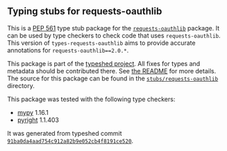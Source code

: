 ## Typing stubs for requests-oauthlib

This is a [PEP 561](https://peps.python.org/pep-0561/) type stub package for
the [`requests-oauthlib`](https://github.com/requests/requests-oauthlib) package. It can be used by type checkers
to check code that uses `requests-oauthlib`. This version of
`types-requests-oauthlib` aims to provide accurate annotations for
`requests-oauthlib==2.0.*`.

This package is part of the [typeshed project](https://github.com/python/typeshed).
All fixes for types and metadata should be contributed there.
See [the README](https://github.com/python/typeshed/blob/main/README.md)
for more details. The source for this package can be found in the
[`stubs/requests-oauthlib`](https://github.com/python/typeshed/tree/main/stubs/requests-oauthlib)
directory.

This package was tested with the following type checkers:
* [mypy](https://github.com/python/mypy/) 1.16.1
* [pyright](https://github.com/microsoft/pyright) 1.1.403

It was generated from typeshed commit
[`91ba0da4aad754c912a82b9e052cb4f8191ce520`](https://github.com/python/typeshed/commit/91ba0da4aad754c912a82b9e052cb4f8191ce520).